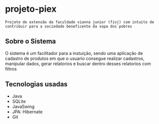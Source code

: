 # projeto-piex

``` Projeto de extensão da faculdade vianna junior (fivj) com intuito de contribuir para a sociedade beneficente da sopa dos pobres ```

## Sobre o Sistema

O sistema é um facilitador para a instuição, sendo uma aplicação de cadastro de produtos em que o usuario consegue realizar cadastros, manipular dados, gerar relatorios e buscar dentro desses relatorios com filtros 

## Tecnologias usadas

* Java
* SQLite
* JavaSwing
* JPA: Hibernate
* Git




